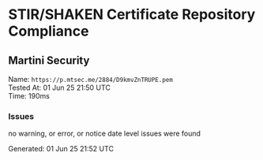 # STIR/SHAKEN Certificate Repository Compliance

## Martini Security

Name: `https://p.mtsec.me/2884/D9kmvZnTRUPE.pem`\
Tested At: 01 Jun 25 21:50 UTC\
Time: 190ms

### Issues

no warning, or error, or notice date level issues were found

Generated: 01 Jun 25 21:52 UTC
